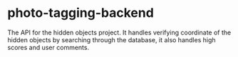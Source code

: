 # photo-tagging-backend

The API for the hidden objects project. It handles verifying coordinate of the hidden objects by searching through the database, it also handles high scores and user comments.